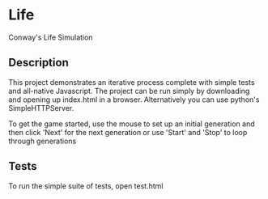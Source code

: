 Life
====

Conway's Life Simulation

## Description
This project demonstrates an iterative process complete with simple tests and all-native Javascript. The project can be run simply by downloading and opening up index.html in a browser. Alternatively you can use python's SimpleHTTPServer.

To get the game started, use the mouse to set up an initial generation and then click 'Next' for the next generation or use 'Start' and 'Stop' to loop through generations

## Tests
To run the simple suite of tests, open test.html